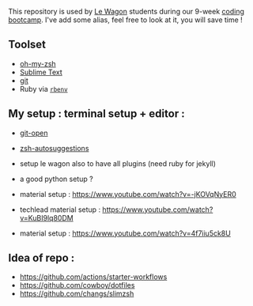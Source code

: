 This repository is used by [Le Wagon](https://www.lewagon.com) students during our 9-week [coding bootcamp](https://www.lewagon.com).
I've add some alias, feel free to look at it, you will save time ! 
## Toolset

- [oh-my-zsh](http://ohmyz.sh/)
- [Sublime Text](https://www.sublimetext.com/)
- [git](https://git-scm.com/)
- Ruby via [`rbenv`](https://github.com/rbenv/rbenv)

## My setup : terminal setup + editor : 

- [git-open](https://github.com/paulirish/git-open)
- [zsh-autosuggestions](https://github.com/zsh-users/zsh-autosuggestions/blob/master/INSTALL.md)

- setup le wagon also to have all plugins (need ruby for jekyll)
- a good python setup ?
- material setup : https://www.youtube.com/watch?v=-jKOVqNyER0
- techlead material setup : https://www.youtube.com/watch?v=KuBI9lq80DM
- material setup : https://www.youtube.com/watch?v=4f7iiu5ck8U

## Idea of repo : 
- https://github.com/actions/starter-workflows
- https://github.com/cowboy/dotfiles
- https://github.com/changs/slimzsh
